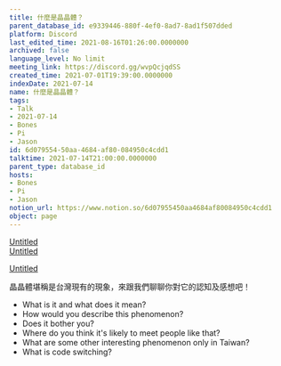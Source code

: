 ```yaml
---
title: 什麼是晶晶體？
parent_database_id: e9339446-880f-4ef0-8ad7-8ad1f507dded
platform: Discord
last_edited_time: 2021-08-16T01:26:00.0000000
archived: false
language_level: No limit
meeting_link: https://discord.gg/wvpQcjqdSS
created_time: 2021-07-01T19:39:00.0000000
indexDate: 2021-07-14
name: 什麼是晶晶體？
tags:
- Talk
- 2021-07-14
- Bones
- Pi
- Jason
id: 6d079554-50aa-4684-af80-084950c4cdd1
talktime: 2021-07-14T21:00:00.0000000
parent_type: database_id
hosts:
- Bones
- Pi
- Jason
notion_url: https://www.notion.so/6d07955450aa4684af80084950c4cdd1
object: page
---
```



[Untitled](https://www.notion.so/60226399bd024bf4bf588586f8013a21)   
[Untitled](https://www.notion.so/cb083fc4f0b7459aa5afe1900ef25a1f)   

[Untitled](https://www.notion.so/482e61b02b9c4456b2b4fe86bb7544c6)   




晶晶體堪稱是台灣現有的現象，來跟我們聊聊你對它的認知及感想吧！

   - What is it and what does it mean?
   - How would you describe this phenomenon?
   - Does it bother you?
   - Where do you think it's likely to meet people like that?
   - What are some other interesting phenomenon only in Taiwan?
   - What is code switching?



